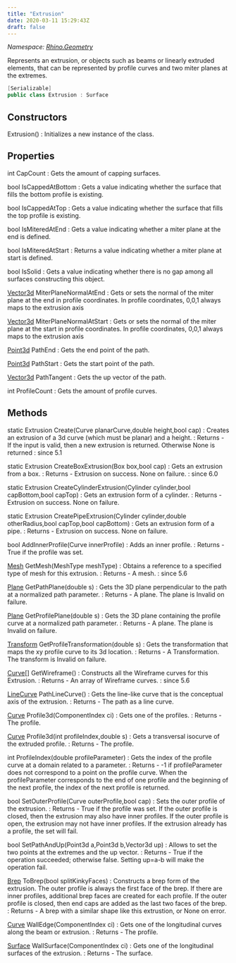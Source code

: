 ```yaml
---
title: "Extrusion"
date: 2020-03-11 15:29:43Z
draft: false
---
```


*Namespace: [Rhino.Geometry](../)*

Represents an extrusion, or objects such as beams or linearly extruded elements,
   that can be represented by profile curves and two miter planes at the extremes.
```cs
[Serializable]
public class Extrusion : Surface
```
## Constructors

Extrusion()
: Initializes a new instance of the  class.
## Properties

int CapCount
: Gets the amount of capping surfaces.

bool IsCappedAtBottom
: Gets a value indicating whether the surface that fills the bottom profile is existing.

bool IsCappedAtTop
: Gets a value indicating whether the surface that fills the top profile is existing.

bool IsMiteredAtEnd
: Gets a value indicating whether a miter plane at the end is defined.

bool IsMiteredAtStart
: Returns a value indicating whether a miter plane at start is defined.

bool IsSolid
: Gets a value indicating whether there is no gap among all surfaces constructing this object.

[Vector3d](/rhinocommon/rhino/geometry/vector3d/) MiterPlaneNormalAtEnd
: Gets or sets the normal of the miter plane at the end in profile coordinates.
     In profile coordinates, 0,0,1 always maps to the extrusion axis

[Vector3d](/rhinocommon/rhino/geometry/vector3d/) MiterPlaneNormalAtStart
: Gets or sets the normal of the miter plane at the start in profile coordinates.
     In profile coordinates, 0,0,1 always maps to the extrusion axis

[Point3d](/rhinocommon/rhino/geometry/point3d/) PathEnd
: Gets the end point of the path.

[Point3d](/rhinocommon/rhino/geometry/point3d/) PathStart
: Gets the start point of the path.

[Vector3d](/rhinocommon/rhino/geometry/vector3d/) PathTangent
: Gets the up vector of the path.

int ProfileCount
: Gets the amount of profile curves.
## Methods

static Extrusion Create(Curve planarCurve,double height,bool cap)
: Creates an extrusion of a 3d curve (which must be planar) and a height.
: Returns - If the input is valid, then a new extrusion is returned. Otherwise None is returned
: since 5.1

static Extrusion CreateBoxExtrusion(Box box,bool cap)
: Gets an extrusion from a box.
: Returns - Extrusion on success. None on failure.
: since 6.0

static Extrusion CreateCylinderExtrusion(Cylinder cylinder,bool capBottom,bool capTop)
: Gets an extrusion form of a cylinder.
: Returns - Extrusion on success. None on failure.

static Extrusion CreatePipeExtrusion(Cylinder cylinder,double otherRadius,bool capTop,bool capBottom)
: Gets an extrusion form of a pipe.
: Returns - Extrusion on success. None on failure.

bool AddInnerProfile(Curve innerProfile)
: Adds an inner profile.
: Returns - True if the profile was set.

[Mesh](/rhinocommon/rhino/geometry/mesh/) GetMesh(MeshType meshType)
: Obtains a reference to a specified type of mesh for this extrusion.
: Returns - A mesh.
: since 5.6

[Plane](/rhinocommon/rhino/geometry/plane/) GetPathPlane(double s)
: Gets the 3D plane perpendicular to the path at a normalized path parameter.
: Returns - A plane. The plane is Invalid on failure.

[Plane](/rhinocommon/rhino/geometry/plane/) GetProfilePlane(double s)
: Gets the 3D plane containing the profile curve at a normalized path parameter.
: Returns - A plane. The plane is Invalid on failure.

[Transform](/rhinocommon/rhino/geometry/transform/) GetProfileTransformation(double s)
: Gets the transformation that maps the xy profile curve to its 3d location.
: Returns - A Transformation. The transform is Invalid on failure.

[Curve](/rhinocommon/rhino/geometry/curve/)[] GetWireframe()
: Constructs all the Wireframe curves for this Extrusion.
: Returns - An array of Wireframe curves.
: since 5.6

[LineCurve](/rhinocommon/rhino/geometry/linecurve/) PathLineCurve()
: Gets the line-like curve that is the conceptual axis of the extrusion.
: Returns - The path as a line curve.

[Curve](/rhinocommon/rhino/geometry/curve/) Profile3d(ComponentIndex ci)
: Gets one of the profiles.
: Returns - The profile.

[Curve](/rhinocommon/rhino/geometry/curve/) Profile3d(int profileIndex,double s)
: Gets a transversal isocurve of the extruded profile.
: Returns - The profile.

int ProfileIndex(double profileParameter)
: Gets the index of the profile curve at a domain related to a parameter.
: Returns - -1 if profileParameter does not correspond to a point on the profile curve.
     When the profileParameter corresponds to the end of one profile and the
     beginning of the next profile, the index of the next profile is returned.

bool SetOuterProfile(Curve outerProfile,bool cap)
: Sets the outer profile of the extrusion.
: Returns - True if the profile was set. If the outer profile is closed, then the
     extrusion may also have inner profiles. If the outer profile is open,
     the extrusion may not have inner profiles. If the extrusion already
     has a profile, the set will fail.

bool SetPathAndUp(Point3d a,Point3d b,Vector3d up)
: Allows to set the two points at the extremes and the up vector.
: Returns - True if the operation succeeded; otherwise false.
     Setting up=a-b will make the operation fail.

[Brep](/rhinocommon/rhino/geometry/brep/) ToBrep(bool splitKinkyFaces)
: Constructs a brep form of the extrusion. The outer profile is always the first face of the brep.
     If there are inner profiles, additional brep faces are created for each profile. If the
     outer profile is closed, then end caps are added as the last two faces of the brep.
: Returns - A brep with a similar shape like this extrustion, or None on error.

[Curve](/rhinocommon/rhino/geometry/curve/) WallEdge(ComponentIndex ci)
: Gets one of the longitudinal curves along the beam or extrusion.
: Returns - The profile.

[Surface](/rhinocommon/rhino/geometry/surface/) WallSurface(ComponentIndex ci)
: Gets one of the longitudinal surfaces of the extrusion.
: Returns - The surface.
